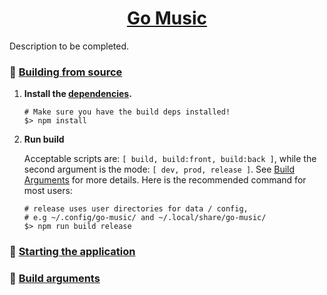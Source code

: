 <h1 align="center">
	<a href="https://github.com/ajmar/go-music">
		Go Music
	</a>
</h1>

Description to be completed.

### 🔨 [Building from source](#-building-from-source)

1. **Install the [dependencies](#dependencies).**
	```shell
	# Make sure you have the build deps installed!
	$> npm install
	```
2. **Run build**
	
	Acceptable scripts are: `[ build, build:front, build:back ]`, while the second argument is the mode: `[ dev, prod, release ]`. See [Build Arguments](#-build-arguments) for more details. Here is the recommended command for most users:

	```shell
	# release uses user directories for data / config,
	# e.g ~/.config/go-music/ and ~/.local/share/go-music/
	$> npm run build release
	```

### 🏁 [Starting the application](#-starting-the-application)

### 📝 [Build arguments](#-build-arguments)
